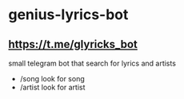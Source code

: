 # genius-lyrics-bot
## https://t.me/glyricks_bot
small telegram bot that search for lyrics and artists
* /song look for song
* /artist look for artist
